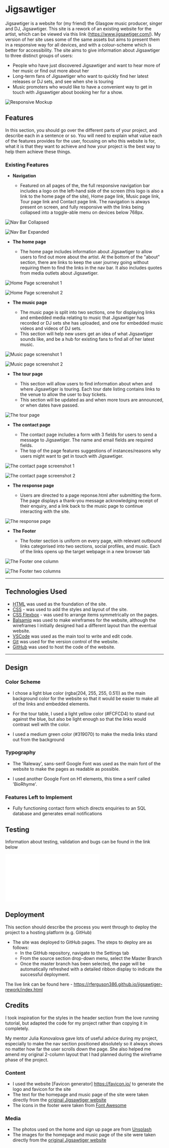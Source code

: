 # Jigsawtiger

Jigsawtiger is a website for (my friend) the Glasgow music producer, singer and DJ, Jigsawtiger. This site is a rework of an existing website for the artist, which can be viewed via this link (https://www.jigsawtiger.com/). My version of her site uses some of the same assets but aims to present them in a responsive way for all devices, and with a colour-scheme which is better for accessibility. The site aims to give information about Jigsawtiger to three distinct groups of users:

 - People who have just discovered Jigsawtiger and want to hear more of her music or find out more about her
 - Long-term fans of Jigsawtiger who want to quickly find her latest releases or DJ sets, and see when she is touring
 - Music promoters who would like to have a convenient way to get in touch with Jigsawtiger about booking her for a show.

![Responsive Mockup](https://github.com/rferguson386/jigsawtiger-rework/blob/f48461cc1ea219a6fd4e1e4d0647cc205bd5917d/documentation/Jigsawtiger.png)


## Features 

In this section, you should go over the different parts of your project, and describe each in a sentence or so. You will need to explain what value each of the features provides for the user, focusing on who this website is for, what it is that they want to achieve and how your project is the best way to help them achieve these things.

### Existing Features

- __Navigation__

  - Featured on all pages of the, the full responsive navigation bar includes a logo on the left-hand side of the screen (this logo is also a link to the home page of the site), Home page link, Music page link, Tour page link and Contact page link. The navigation is always present on screen, and fully responsive with the links being collapsed into a toggle-able menu on devices below 768px.


![Nav Bar Collapsed](https://github.com/rferguson386/jigsawtiger-rework/blob/1110ed9855eee603ae97360434701fc29fb098b1/documentation/images/Navbar_collapsed.png)

![Nav Bar Expanded](https://github.com/rferguson386/jigsawtiger-rework/blob/1110ed9855eee603ae97360434701fc29fb098b1/documentation/images/Navbar_expanded.png)

- __The home page__

  - The home page includes information about Jigsawtiger to allow users to find out more about the artist. At the bottom of the "about" section, there are links to keep the user journey going without requiring them to find the links in the nav bar. It also includes quotes from media outlets about Jigsawtiger.
  
![Home Page screenshot 1](https://github.com/rferguson386/jigsawtiger-rework/blob/1110ed9855eee603ae97360434701fc29fb098b1/documentation/images/Homepage_1.png)

![Home Page screenshot 2](https://github.com/rferguson386/jigsawtiger-rework/blob/1110ed9855eee603ae97360434701fc29fb098b1/documentation/images/Homepage_2.png)

- __The music page__

  - The music page is split into two sections, one for displaying links and embedded media relating to music that Jigsawtiger has recorded or DJ sets she has uploaded, and one for embedded music videos and videos of DJ sets.
  - This section will help new users get an idea of what Jigsawtiger sounds like, and be a hub for existing fans to find all of her latest music. 

![Music page screenshot 1](https://github.com/rferguson386/jigsawtiger-rework/blob/1110ed9855eee603ae97360434701fc29fb098b1/documentation/images/Music_page_1.png)

![Music page screenshot 2](https://github.com/rferguson386/jigsawtiger-rework/blob/1110ed9855eee603ae97360434701fc29fb098b1/documentation/images/Music_page_2.png)

- __The tour page__

  - This section will allow users to find information about when and where Jigsawtiger is touring. Each tour date listing contains links to the venue to allow the user to buy tickets.
  - This section will be updated as and when more tours are announced, or when dates have passed.

![The tour page](https://github.com/rferguson386/jigsawtiger-rework/blob/1110ed9855eee603ae97360434701fc29fb098b1/documentation/images/Tour_page.png)

- __The contact page__ 

  - The contact page includes a form with 3 fields for users to send a message to Jigsawtiger. The name and email fields are required fields.
  - The top of the page features suggestions of instances/reasons why users might want to get in touch with Jigsawtiger.

![The contact page screenshot 1](https://github.com/rferguson386/jigsawtiger-rework/blob/1110ed9855eee603ae97360434701fc29fb098b1/documentation/images/Contact_page_1.png)

![The contact page screenshot 2](https://github.com/rferguson386/jigsawtiger-rework/blob/1110ed9855eee603ae97360434701fc29fb098b1/documentation/images/Contact_page_2.png)

- __The response page__

  - Users are directed to a page reponse.html after submitting the form. The page displays a thank-you message acknowledging receipt of their enquiry, and a link back to the music page to continue interacting with the site.

![The response page](https://github.com/rferguson386/jigsawtiger-rework/blob/1110ed9855eee603ae97360434701fc29fb098b1/documentation/images/Response_page.png)

- __The Footer__

  - The footer section is uniform on every page, with relevant outbound links categorised into two sections, social profiles, and music. Each of the links opens up the target webpage in a new browser tab

![The Footer one column](https://github.com/rferguson386/jigsawtiger-rework/blob/1110ed9855eee603ae97360434701fc29fb098b1/documentation/images/Footer_one_column.png)

![The Footer two columns](https://github.com/rferguson386/jigsawtiger-rework/blob/1110ed9855eee603ae97360434701fc29fb098b1/documentation/images/Footer_two_columns.png)

---
## Technologies Used

- [HTML](https://developer.mozilla.org/en-US/docs/Web/HTML) was used as the foundation of the site.
- [CSS](https://developer.mozilla.org/en-US/docs/Web/css) - was used to add the styles and layout of the site.
- [CSS Flexbox](https://developer.mozilla.org/en-US/docs/Learn/CSS/CSS_layout/Flexbox) - was used to arrange items symmetrically on the pages.
- [Balsamiq](https://balsamiq.com/) was used to make wireframes for the website, although the wireframes I initially designed had a different layout than the eventual website.
- [VSCode](https://code.visualstudio.com/) was used as the main tool to write and edit code.
- [Git](https://git-scm.com/) was used for the version control of the website.
- [GitHub](https://github.com/) was used to host the code of the website.


---
## Design

### Color Scheme

- I chose a light blue color (rgba(204, 255, 255, 0.51)) as the main background color for the website so that it would be easier to make all of the links and embedded elements.

- For the tour table, I used a light yellow color (#FCFCD4) to stand out against the blue, but also be light enough so that the links would contrast well with the color.

- I used a medium green color (#319070) to make the media links stand out from the background

### Typography

- The 'Raleway', sans-serif Google Font was used as the main font of the website to make the pages as readable as possible.

- I used another Google Font on H1 elements, this time a serif called 'BioRhyme'.


### Features Left to Implement

- Fully functioning contact form which directs enquiries to an SQL database and generates email notifications

## Testing 

Information about testing, validation and bugs can be found in the link below

![Testing.md](TESTING.md)

## Deployment

This section should describe the process you went through to deploy the project to a hosting platform (e.g. GitHub) 

- The site was deployed to GitHub pages. The steps to deploy are as follows: 
  - In the GitHub repository, navigate to the Settings tab 
  - From the source section drop-down menu, select the Master Branch
  - Once the master branch has been selected, the page will be automatically refreshed with a detailed ribbon display to indicate the successful deployment. 

The live link can be found here - https://rferguson386.github.io/jigsawtiger-rework/index.html


## Credits 

I took inspiration for the styles in the header section from the love running tutorial, but adapted the code for my project rather than copying it in completely.

My mentor Julia Konovalova gave lots of useful advice during my project, especially to make the nav section positioned absolutely so it always shows no matter how far the user scrolls down the page. She also helped me amend my original 2-column layout that I had planned during the wireframe phase of the project.

### Content 

- I used the website [Favicon generator] https://favicon.io/ to generate the logo and favicon for the site
- The text for the homepage and music page of the site were taken directly from the [original Jigsawtiger website](https://www.jigsawtiger.com/)
- The icons in the footer were taken from [Font Awesome](https://fontawesome.com/)

### Media

- The photos used on the home and sign up page are from [Unsplash](https://unsplash.com/)
- The images for the homepage and music page of the site were taken directly from the [original Jigsawtiger website](https://www.jigsawtiger.com/)




